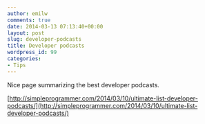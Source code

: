 ```yaml
---
author: emilw
comments: true
date: 2014-03-13 07:13:40+00:00
layout: post
slug: developer-podcasts
title: Developer podcasts
wordpress_id: 99
categories:
- Tips
---
```


Nice page summarizing the best developer podcasts.



[http://simpleprogrammer.com/2014/03/10/ultimate-list-developer-podcasts/](http://simpleprogrammer.com/2014/03/10/ultimate-list-developer-podcasts/)
